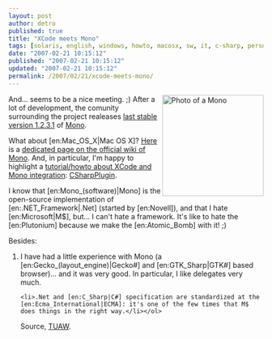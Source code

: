 ```yaml
---
layout: post
author: detro
published: true
title: "XCode meets Mono"
tags: [solaris, english, windows, howto, macosx, sw, it, c-sharp, personal, bsd, opensource, linux, novell, devtools, microsoft, projects]
date: "2007-02-21 10:15:12"
published: "2007-02-21 10:15:12"
updated: "2007-02-21 10:15:12"
permalink: /2007/02/21/xcode-meets-mono/
---
```


<img src="http://akvis.com/img/examples/chameleon/chimpanzee-and-mask/chimpanzee-image.jpg" alt="Photo of a Mono" align="right" width="200" />
And... seems to be a nice meeting. ;)
After a lot of development, the comunity surrounding the project realeases <a href="http://www.go-mono.com/archive/1.2.3.1/">last stable version 1.2.3.1</a> of <a href="http://www.mono-project.com/">Mono</a>.

What about [en:Mac_OS_X|Mac OS X]? <a href="http://www.mono-project.com/Mono:OSX">Here</a> is a <a href="http://www.mono-project.com/Mono:OSX">dedicated page on the official wiki of Mono</a>. And, in particular, I'm happy to highlight a <a href="http://mono-project.com/CSharpPlugin">tutorial/howto about XCode and Mono integration</a>: <a href="http://mono-project.com/CSharpPlugin">CSharpPlugin</a>.

I know that [en:Mono_(software)|Mono] is the open-source implementation of [en:.NET_Framework|.Net] (started by [en:Novell]), and that I hate [en:Microsoft|M$], but... I can't hate a framework. It's like to hate the [en:Plutonium] because we make the [en:Atomic_Bomb] with it! ;)

Besides:
	<ol>
<li>I have had a little experience with Mono (a [en:Gecko_(layout_engine)|Gecko#] and [en:GTK_Sharp|GTK#] based browser)... and it was very good. In particular, I like delegates very much.</li>

	<li>.Net and [en:C_Sharp|C#] specification are standardized at the [en:Ecma_International|ECMA]: it's one of the few times that M$ does things in the right way.</li></ol>

Source, <a href="http://www.tuaw.com/2007/02/20/mono-allows-net-and-vb-apps-on-the-mac/">TUAW</a>.
